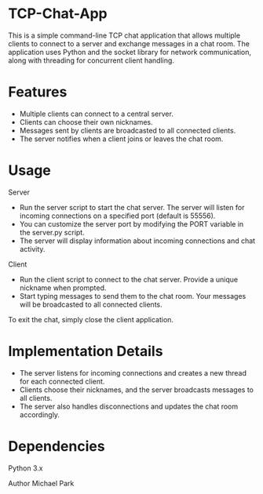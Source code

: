 # TCP-Chat-App


This is a simple command-line TCP chat application that allows multiple clients to connect to a server and exchange messages in a chat room. The application uses Python and the socket library for network communication, along with threading for concurrent client handling.

# Features
- Multiple clients can connect to a central server.
- Clients can choose their own nicknames.
- Messages sent by clients are broadcasted to all connected clients.
- The server notifies when a client joins or leaves the chat room.

# Usage
Server
- Run the server script to start the chat server. The server will listen for incoming connections on a specified port (default is 55556).
- You can customize the server port by modifying the PORT variable in the server.py script.
- The server will display information about incoming connections and chat activity.

Client
- Run the client script to connect to the chat server. Provide a unique nickname when prompted.
- Start typing messages to send them to the chat room. Your messages will be broadcasted to all connected clients.

To exit the chat, simply close the client application.

# Implementation Details
- The server listens for incoming connections and creates a new thread for each connected client.
- Clients choose their nicknames, and the server broadcasts messages to all clients.
- The server also handles disconnections and updates the chat room accordingly.


# Dependencies
Python 3.x

Author
Michael Park
